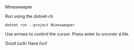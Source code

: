 Minesweeper

Run using the dotnet-cli

`dotnet run --project Minesweeper`

Use arrows to control the cursor. Press enter to uncover a tile.

Good luck! Have fun!
